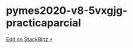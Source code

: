 # pymes2020-v8-5vxgjg-practicaparcial

[Edit on StackBlitz ⚡️](https://stackblitz.com/edit/pymes2020-v8-5vxgjg-practicaparcial)